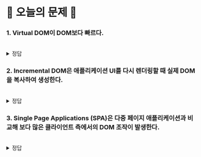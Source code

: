 # 💟 오늘의 문제 💟

### 1. Virtual DOM이 DOM보다 빠르다.

 <br>
<details>
<summary>정답</summary>
❌<br>
정보 제공만 하는 웹 페이지라면, 아무런 인터렉션이 발생하지 않기 때문에 DOM tree의 변화가 발생하지 않아서, 일반 DOM의 성능이 더 좋을 수 있다
</details>

### 2. Incremental DOM은 애플리케이션 UI를 다시 렌더링할 때 실제 DOM을 복사하여 생성한다.

<br>
<details>
<summary>정답</summary>
❌
<br>
Virtual DOM과 다르게, Incremental DOM은 애플리케이션 UI를 다시 렌더링할 때 실제 DOM을 복사해서 생성하지 않는다.또한, 애플리케이션 UI에 변경이 없다면 메모리를 할당하지도 않는다. 
<br>
→ Incremental DOM의 접근 방식은 메모리 사용을 크게 줄여준다.
</details>

### 3. Single Page Applications (SPA)은 다중 페이지 애플리케이션과 비교해 보다 많은 클라이언트 측에서의 DOM 조작이 발생한다.

<br>
<details>
<summary>정답</summary>
🅾️
SPA는 페이지를 다시 로드하지 않고도 화면을 업데이트 하기 때문에, 사용자의 interaction에 따라 동적으로 컨텐츠를 업데이트하고 보여주는데 DOM 조작이 자주 필요하다. -> 가상돔 사용 고려
</details>
<br>
